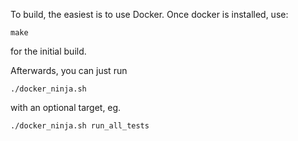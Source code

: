 To build, the easiest is to use Docker.
Once docker is installed, use:

~~~~~~~{.bash}
make
~~~~~~~

for the initial build.

Afterwards, you can just run


~~~~~~~{.bash}
./docker_ninja.sh
~~~~~~~

with an optional target, eg.

~~~~~~~{.bash}
./docker_ninja.sh run_all_tests
~~~~~~~

